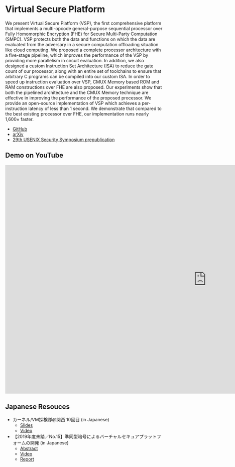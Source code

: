 # Virtual Secure Platform

We present Virtual Secure Platform (VSP), the first comprehensive platform that implements a multi-opcode general-purpose sequential processor over Fully Homomorphic Encryption (FHE) for Secure Multi-Party Computation (SMPC). VSP protects both the data and functions on which the data are evaluated from the adversary in a secure computation offloading situation like cloud computing. We proposed a complete processor architecture with a five-stage pipeline, which improves the performance of the VSP by providing more parallelism in circuit evaluation. In addition, we also designed a custom Instruction Set Architecture (ISA) to reduce the gate count of our processor, along with an entire set of toolchains to ensure that arbitrary C programs can be compiled into our custom ISA. In order to speed up instruction evaluation over VSP, CMUX Memory based ROM and RAM constructions over FHE are also proposed. Our experiments show that both the pipelined architecture and the CMUX Memory technique are effective in improving the performance of the proposed processor. We provide an open-source implementation of VSP which achieves a per-instruction latency of less than 1 second. We demonstrate that compared to the best existing processor over FHE, our implementation runs nearly 1,600× faster.

- [GitHub](https://github.com/virtualsecureplatform/kvsp)
- [arXiv](https://arxiv.org/abs/2010.09410)
- [29th USENIX Security Symposium prepublication](https://www.usenix.org/conference/usenixsecurity21/presentation/matsuoka)

## Demo on YouTube

<iframe width="1280" height="729" src="https://www.youtube.com/embed/1YsUaZMITR8" frameborder="0" allow="accelerometer; autoplay; clipboard-write; encrypted-media; gyroscope; picture-in-picture" allowfullscreen></iframe>

## Japanese Resouces

- カーネル/VM探検隊@関西 10回目 (in Japanese)
  - [Slides](https://speakerdeck.com/nindanaoto/development-of-virtual-secure-platform)
  - [Video](https://youtu.be/J-pF4fg3r04?t=6254)
- 【2019年度未踏／No.15】準同型暗号によるバーチャルセキュアプラットフォームの開発 (in Japanese)
    - [Abstract](https://www.ipa.go.jp/jinzai/mitou/2019/gaiyou_s-4.html)
    - [Video](https://youtu.be/apCbAPt7r3I)
    - [Report](https://github.com/virtualsecureplatform/MitouDocument)
